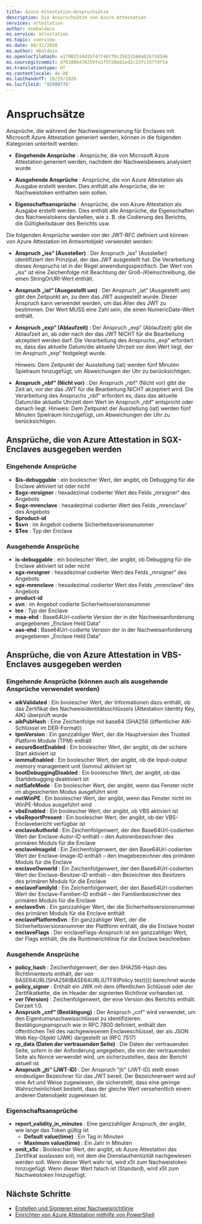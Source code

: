 ```yaml
---
title: Azure Attestation-Anspruchsätze
description: Die Anspruchsätze von Azure Attestation
services: attestation
author: msmbaldwin
ms.service: attestation
ms.topic: overview
ms.date: 08/31/2020
ms.author: mbaldwin
ms.openlocfilehash: e17002534d35f477467f0c35833560a0267dd596
ms.sourcegitcommit: d76108b476259fe3f5f20a91ed2c237c1577df14
ms.translationtype: HT
ms.contentlocale: de-DE
ms.lasthandoff: 10/29/2020
ms.locfileid: "92909776"
---
```

# <a name="claim-sets"></a>Anspruchsätze

Ansprüche, die während der Nachweisgenerierung für Enclaves mit Microsoft Azure Attestation generiert werden, können in die folgenden Kategorien unterteilt werden:

- **Eingehende Ansprüche** : Ansprüche, die von Microsoft Azure Attestation generiert werden, nachdem der Nachweisbeweis analysiert wurde

- **Ausgehende Ansprüche** : Ansprüche, die von Azure Attestation als Ausgabe erstellt werden. Dies enthält alle Ansprüche, die im Nachweistoken enthalten sein sollen.

- **Eigenschaftsansprüche** : Ansprüche, die von Azure Attestation als Ausgabe erstellt werden. Dies enthält alle Ansprüche, die Eigenschaften des Nachweistokens darstellen, wie z. B. die Codierung des Berichts, die Gültigkeitsdauer des Berichts usw.

Die folgenden Ansprüche werden von der JWT-RFC definiert und können von Azure Attestation im Antwortobjekt verwendet werden:

- **Anspruch „iss“ (Aussteller)** : Der Anspruch „iss“ (Aussteller) identifiziert den Prinzipal, der das JWT ausgestellt hat. Die Verarbeitung dieses Anspruchs ist in der Regel anwendungsspezifisch. Der Wert von „iss“ ist eine Zeichenfolge mit Beachtung der Groß-/Kleinschreibung, die einen StringOrURI-Wert enthält.
- **Anspruch „iat“ (Ausgestellt um)** : Der Anspruch „iat“ (Ausgestellt um) gibt den Zeitpunkt an, zu dem das JWT ausgestellt wurde. Dieser Anspruch kann verwendet werden, um das Alter des JWT zu bestimmen. Der Wert MUSS eine Zahl sein, die einen NumericDate-Wert enthält.
- **Anspruch „exp“ (Ablaufzeit)** : Der Anspruch „exp“ (Ablaufzeit) gibt die Ablaufzeit an, ab oder nach der das JWT NICHT für die Bearbeitung akzeptiert werden darf. Die Verarbeitung des Anspruchs „exp“ erfordert es, dass das aktuelle Datum/die aktuelle Uhrzeit vor dem Wert liegt, der im Anspruch „exp“ festgelegt wurde.

  Hinweis: Dem Zeitpunkt der Ausstellung (iat) werden fünf Minuten Spielraum hinzugefügt, um Abweichungen der Uhr zu berücksichtigen.
- **Anspruch „nbf“ (Nicht vor)** : Der Anspruch „nbf“ (Nicht vor) gibt die Zeit an, vor der das JWT für die Bearbeitung NICHT akzeptiert wird. Die Verarbeitung des Anspruchs „nbf“ erfordert es, dass das aktuelle Datum/die aktuelle Uhrzeit dem Wert im Anspruch „nbf“ entspricht oder danach liegt.
  Hinweis: Dem Zeitpunkt der Ausstellung (iat) werden fünf Minuten Spielraum hinzugefügt, um Abweichungen der Uhr zu berücksichtigen.

## <a name="claims-issued-by-azure-attestation-in-sgx-enclaves"></a>Ansprüche, die von Azure Attestation in SGX-Enclaves ausgegeben werden

### <a name="incoming-claims"></a>Eingehende Ansprüche 

- **$is-debuggable** : ein boolescher Wert, der angibt, ob Debugging für die Enclave aktiviert ist oder nicht
- **$sgx-mrsigner** : hexadezimal codierter Wert des Felds „mrsigner“ des Angebots
- **$sgx-mrenclave** : hexadezimal codierter Wert des Felds „mrenclave“ des Angebots
- **$product-id**
- **$svn** : im Angebot codierte Sicherheitsversionsnummer 
- **$Tee** : Typ der Enclave 

### <a name="outgoing-claims"></a>Ausgehende Ansprüche

- **is-debuggable** : ein boolescher Wert, der angibt, ob Debugging für die Enclave aktiviert ist oder nicht
- **sgx-mrsigner** : hexadezimal codierter Wert des Felds „mrsigner“ des Angebots
- **sgx-mrenclave** : hexadezimal codierter Wert des Felds „mrenclave“ des Angebots
- **product-id**
- **svn** : im Angebot codierte Sicherheitsversionsnummer 
- **tee** : Typ der Enclave 
- **maa-ehd** :  Base64Url-codierte Version der in der Nachweisanforderung angegebenen „Enclave Held Data“ 
- **aas-ehd** :  Base64Url-codierte Version der in der Nachweisanforderung angegebenen „Enclave Held Data“ 

## <a name="claims-issued-by-azure-attestation-in-vbs-enclaves"></a>Ansprüche, die von Azure Attestation in VBS-Enclaves ausgegeben werden

### <a name="incoming-claims-can-also-be-used-as-outgoing-claims"></a>Eingehende Ansprüche (können auch als ausgehende Ansprüche verwendet werden)

- **aikValidated** :  Ein boolescher Wert, der Informationen dazu enthält, ob das Zertifikat des Nachweisidentitätsschlüssels (Attestation Identity Key, AIK) überprüft wurde
- **aikPubHash** :  Eine Zeichenfolge mit base64 (SHA256 (öffentlicher AIK-Schlüssel im DER-Format))
- **tpmVersion** :   Ein ganzzahliger Wert, der die Hauptversion des Trusted Platform Module (TPM) enthält
- **secureBootEnabled** : Ein boolescher Wert, der angibt, ob der sichere Start aktiviert ist
- **iommuEnabled** :  Ein boolescher Wert, der angibt, ob die Input-output memory management unit (Iommu) aktiviert ist
- **bootDebuggingDisabled** : Ein boolescher Wert, der angibt, ob das Startdebugging deaktiviert ist
- **notSafeMode** :  Ein boolescher Wert, der angibt, wenn das Fenster nicht im abgesicherten Modus ausgeführt wird
- **notWinPE** :  Ein boolescher Wert, der angibt, wenn das Fenster nicht im WinPE-Modus ausgeführt wird
- **vbsEnabled** :  Ein boolescher Wert, der angibt, ob VBS aktiviert ist
- **vbsReportPresent** :  Ein boolescher Wert, der angibt, ob der VBS-Enclavebericht verfügbar ist
- **enclaveAuthorId** :  Ein Zeichenfolgenwert, der den Base64Url-codierten Wert der Enclave-Autor-ID enthält – den Autorenbezeichner des primären Moduls für die Enclave
- **enclaveImageId** :  Ein Zeichenfolgenwert, der den Base64Url-codierten Wert der Enclave-Image-ID enthält – den Imagebezeichner des primären Moduls für die Enclave
- **enclaveOwnerId** :  Ein Zeichenfolgenwert, der den Base64Url-codierten Wert der Enclave-Besitzer-ID enthält – den Bezeichner des Besitzers des primären Moduls für die Enclave
- **enclaveFamilyId** :  Ein Zeichenfolgenwert, der den Base64Url-codierten Wert der Enclave-Familien-ID enthält – der Familienbezeichner des primären Moduls für die Enclave
- **enclaveSvn** :  Ein ganzzahliger Wert, der die Sicherheitsversionsnummer des primären Moduls für die Enclave enthält
- **enclavePlatformSvn** :  Ein ganzzahliger Wert, der die Sicherheitsversionsnummer der Plattform enthält, die die Enclave hostet
- **enclaveFlags** :  Der enclaveFlags-Anspruch ist ein ganzzahliger Wert, der Flags enthält, die die Runtimerichtlinie für die Enclave beschreiben
  
### <a name="outgoing-claims"></a>Ausgehende Ansprüche

- **policy_hash** :  Zeichenfolgenwert, der den SHA256-Hash des Richtlinientexts enthält, der von BASE64URL(SHA256(BASE64URL(UTF8(Policy text)))) berechnet wurde
- **policy_signer** :  Enthält ein JWK mit dem öffentlichen Schlüssel oder der Zertifikatkette, die im Header der signierten Richtlinie vorhanden ist.
- **ver (Version)** :  Zeichenfolgenwert, der eine Version des Berichts enthält. Derzeit 1.0.
- **Anspruch „cnf“ (Bestätigung)** :  Der Anspruch „cnf“ wird verwendet, um den Eigentumsnachweisschlüssel zu identifizieren. Bestätigungsanspruch wie in RFC 7800 definiert, enthält den öffentlichen Teil des nachgewiesenen Enclaveschlüssel, der als JSON Web Key-Objekt (JWK) dargestellt ist (RFC 7517)
- **rp_data (Daten der vertrauenden Seite)** :  Die Daten der vertrauenden Seite, sofern in der Anforderung angegeben, die von der vertrauenden Seite als Nonce verwendet wird, um sicherzustellen, dass der Bericht aktuell ist
- **Anspruch „jti“ (JWT-ID)** : Der Anspruch "jti" (JWT-ID) stellt einen eindeutigen Bezeichner für das JWT bereit. Der Bezeichnerwert wird auf eine Art und Weise zugewiesen, die sicherstellt, dass eine geringe Wahrscheinlichkeit besteht, dass der gleiche Wert versehentlich einem anderen Datenobjekt zugewiesen ist.

### <a name="property-claims"></a>Eigenschaftsansprüche

- **report_validity_in_minutes** : Eine ganzzahliger Anspruch, der angibt, wie lange das Token gültig ist
  - **Default value(time)** : Ein Tag in Minuten
  - **Maximum value(time)** : Ein Jahr in Minuten
- **omit_x5c** : Boolescher Wert, der angibt, ob Azure Attestation das Zertifikat auslassen soll, mit dem die Dienstauthentizität nachgewiesen werden soll. Wenn dieser Wert wahr ist, wird x5t zum Nachweistoken hinzugefügt. Wenn dieser Wert falsch ist (Standard), wird x5t zum Nachweistoken hinzugefügt.

## <a name="next-steps"></a>Nächste Schritte
- [Erstellen und Signieren einer Nachweisrichtlinie](author-sign-policy.md)
- [Einrichten von Azure Attestation mithilfe von PowerShell](quickstart-powershell.md)
